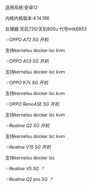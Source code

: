 适用系统:安卓12

内核内核版本:4.14.186

处理器:天玑720/天玑800u 代号mtk6853

*☞OPPO A72 5G  开机* 

支持kernelsu docker  lxc   kvm


*☞OPPO A53 5G  开机*  

支持kernelsu docker  lxc   kvm

*☞OPPO K7x 5G  开机*

支持kernelsu docker  lxc   kvm


*☞OPPO Reno4SE 5G 开机*

支持kernelsu docker  lxc   kvm

*☞Realme Q2 5G  开机* 

支持kernelsu docker  lxc  kvm


*☞Realme V15 5G 开机* 

支持kernelsu docker  lxc


*☞Realme V5 5G ？*

*☞Realme Q2 pro 5G ？*




